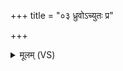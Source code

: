 +++
title = "०३ ध्रुवोऽच्युतः प्र"

+++
<details><summary>मूलम् (VS)</summary>

ध्रु॒वोऽच्यु॑तः॒ प्र मृ॑णीहि॒ शत्रू॑न्छत्रूय॒तोऽध॑रान्पादयस्व।  
सर्वा॒ दिशः॒ संम॑नसः स॒ध्रीची॑र्ध्रु॒वाय॑ ते॒ समि॑तिः कल्पतामि॒ह ॥
</details>